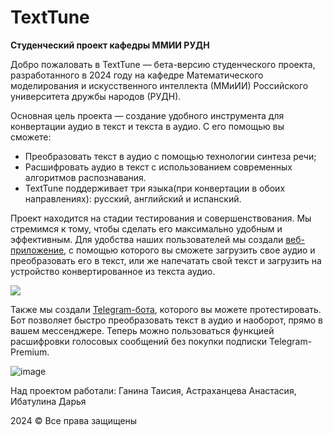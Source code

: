 # TextTune

**Студенческий проект кафедры ММИИ РУДН**

Добро пожаловать в TextTune — бета-версию студенческого проекта, разработанного в 2024 году на кафедре Математического моделирования и искусственного интеллекта (ММиИИ) Российского университета дружбы народов (РУДН).

Основная цель проекта — создание удобного инструмента для конвертации аудио в текст и текста в аудио. С его помощью вы сможете:

* Преобразовать текст в аудио с помощью технологии синтеза речи;
* Расшифровать аудио в текст с использованием современных алгоритмов распознавания.
* TextTune поддерживает три языка(при конвертации в обоих направлениях): русский, английский и испанский.

Проект находится на стадии тестирования и совершенствования. Мы стремимся к тому, чтобы сделать его максимально удобным и эффективным.
Для удобства наших пользователей мы создали [веб-приложение](https://taigatai.pythonanywhere.com/), с помощью которого вы сможете загрузить свое аудио и преобразовать его в текст, или же напечатать свой текст и загрузить на устройство конвертированное из текста аудио.

![](https://github.com/user-attachments/assets/111fa588-cb57-480b-b015-3f9cd54f9a42)

Также мы создали [Telegram-бота](https://t.me/test_chanel88_bot), которого вы можете протестировать. Бот позволяет быстро преобразовать текст в аудио и наоборот, прямо в вашем мессенджере. Теперь можно пользоваться функцией расшифровки голосовых сообщений без покупки подписки Telegram-Premium.

![image](https://github.com/user-attachments/assets/f39c38ff-3dd8-4e1a-a283-fa5d6e2675fd)

Над проектом работали: Ганина Таисия, Астраханцева Анастасия, Ибатулина Дарья

2024
© Все права защищены
